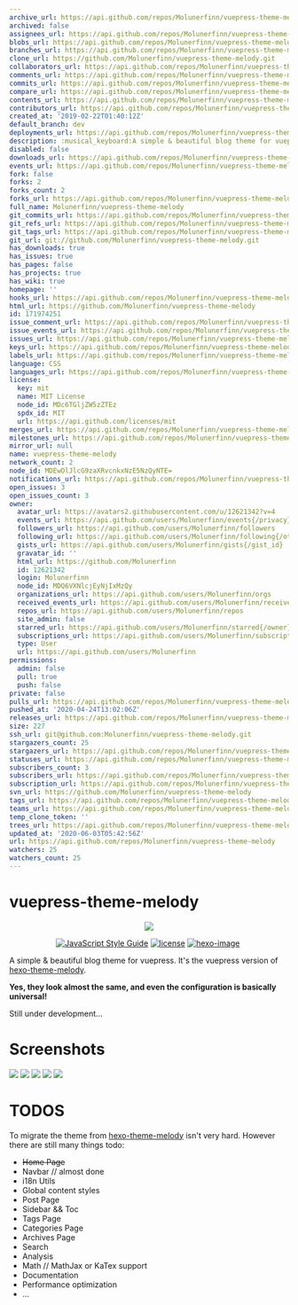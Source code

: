 ```yaml
---
archive_url: https://api.github.com/repos/Molunerfinn/vuepress-theme-melody/{archive_format}{/ref}
archived: false
assignees_url: https://api.github.com/repos/Molunerfinn/vuepress-theme-melody/assignees{/user}
blobs_url: https://api.github.com/repos/Molunerfinn/vuepress-theme-melody/git/blobs{/sha}
branches_url: https://api.github.com/repos/Molunerfinn/vuepress-theme-melody/branches{/branch}
clone_url: https://github.com/Molunerfinn/vuepress-theme-melody.git
collaborators_url: https://api.github.com/repos/Molunerfinn/vuepress-theme-melody/collaborators{/collaborator}
comments_url: https://api.github.com/repos/Molunerfinn/vuepress-theme-melody/comments{/number}
commits_url: https://api.github.com/repos/Molunerfinn/vuepress-theme-melody/commits{/sha}
compare_url: https://api.github.com/repos/Molunerfinn/vuepress-theme-melody/compare/{base}...{head}
contents_url: https://api.github.com/repos/Molunerfinn/vuepress-theme-melody/contents/{+path}
contributors_url: https://api.github.com/repos/Molunerfinn/vuepress-theme-melody/contributors
created_at: '2019-02-22T01:40:12Z'
default_branch: dev
deployments_url: https://api.github.com/repos/Molunerfinn/vuepress-theme-melody/deployments
description: :musical_keyboard:A simple & beautiful blog theme for vuepress.
disabled: false
downloads_url: https://api.github.com/repos/Molunerfinn/vuepress-theme-melody/downloads
events_url: https://api.github.com/repos/Molunerfinn/vuepress-theme-melody/events
fork: false
forks: 2
forks_count: 2
forks_url: https://api.github.com/repos/Molunerfinn/vuepress-theme-melody/forks
full_name: Molunerfinn/vuepress-theme-melody
git_commits_url: https://api.github.com/repos/Molunerfinn/vuepress-theme-melody/git/commits{/sha}
git_refs_url: https://api.github.com/repos/Molunerfinn/vuepress-theme-melody/git/refs{/sha}
git_tags_url: https://api.github.com/repos/Molunerfinn/vuepress-theme-melody/git/tags{/sha}
git_url: git://github.com/Molunerfinn/vuepress-theme-melody.git
has_downloads: true
has_issues: true
has_pages: false
has_projects: true
has_wiki: true
homepage: ''
hooks_url: https://api.github.com/repos/Molunerfinn/vuepress-theme-melody/hooks
html_url: https://github.com/Molunerfinn/vuepress-theme-melody
id: 171974251
issue_comment_url: https://api.github.com/repos/Molunerfinn/vuepress-theme-melody/issues/comments{/number}
issue_events_url: https://api.github.com/repos/Molunerfinn/vuepress-theme-melody/issues/events{/number}
issues_url: https://api.github.com/repos/Molunerfinn/vuepress-theme-melody/issues{/number}
keys_url: https://api.github.com/repos/Molunerfinn/vuepress-theme-melody/keys{/key_id}
labels_url: https://api.github.com/repos/Molunerfinn/vuepress-theme-melody/labels{/name}
language: CSS
languages_url: https://api.github.com/repos/Molunerfinn/vuepress-theme-melody/languages
license:
  key: mit
  name: MIT License
  node_id: MDc6TGljZW5zZTEz
  spdx_id: MIT
  url: https://api.github.com/licenses/mit
merges_url: https://api.github.com/repos/Molunerfinn/vuepress-theme-melody/merges
milestones_url: https://api.github.com/repos/Molunerfinn/vuepress-theme-melody/milestones{/number}
mirror_url: null
name: vuepress-theme-melody
network_count: 2
node_id: MDEwOlJlcG9zaXRvcnkxNzE5NzQyNTE=
notifications_url: https://api.github.com/repos/Molunerfinn/vuepress-theme-melody/notifications{?since,all,participating}
open_issues: 3
open_issues_count: 3
owner:
  avatar_url: https://avatars2.githubusercontent.com/u/12621342?v=4
  events_url: https://api.github.com/users/Molunerfinn/events{/privacy}
  followers_url: https://api.github.com/users/Molunerfinn/followers
  following_url: https://api.github.com/users/Molunerfinn/following{/other_user}
  gists_url: https://api.github.com/users/Molunerfinn/gists{/gist_id}
  gravatar_id: ''
  html_url: https://github.com/Molunerfinn
  id: 12621342
  login: Molunerfinn
  node_id: MDQ6VXNlcjEyNjIxMzQy
  organizations_url: https://api.github.com/users/Molunerfinn/orgs
  received_events_url: https://api.github.com/users/Molunerfinn/received_events
  repos_url: https://api.github.com/users/Molunerfinn/repos
  site_admin: false
  starred_url: https://api.github.com/users/Molunerfinn/starred{/owner}{/repo}
  subscriptions_url: https://api.github.com/users/Molunerfinn/subscriptions
  type: User
  url: https://api.github.com/users/Molunerfinn
permissions:
  admin: false
  pull: true
  push: false
private: false
pulls_url: https://api.github.com/repos/Molunerfinn/vuepress-theme-melody/pulls{/number}
pushed_at: '2020-04-24T13:02:06Z'
releases_url: https://api.github.com/repos/Molunerfinn/vuepress-theme-melody/releases{/id}
size: 227
ssh_url: git@github.com:Molunerfinn/vuepress-theme-melody.git
stargazers_count: 25
stargazers_url: https://api.github.com/repos/Molunerfinn/vuepress-theme-melody/stargazers
statuses_url: https://api.github.com/repos/Molunerfinn/vuepress-theme-melody/statuses/{sha}
subscribers_count: 3
subscribers_url: https://api.github.com/repos/Molunerfinn/vuepress-theme-melody/subscribers
subscription_url: https://api.github.com/repos/Molunerfinn/vuepress-theme-melody/subscription
svn_url: https://github.com/Molunerfinn/vuepress-theme-melody
tags_url: https://api.github.com/repos/Molunerfinn/vuepress-theme-melody/tags
teams_url: https://api.github.com/repos/Molunerfinn/vuepress-theme-melody/teams
temp_clone_token: ''
trees_url: https://api.github.com/repos/Molunerfinn/vuepress-theme-melody/git/trees{/sha}
updated_at: '2020-06-03T05:42:56Z'
url: https://api.github.com/repos/Molunerfinn/vuepress-theme-melody
watchers: 25
watchers_count: 25
---
```


# vuepress-theme-melody

<p align="center">
  <img src="https://raw.githubusercontent.com/Molunerfinn/hexo-theme-melody-doc/master/docs/imgs/logo.png">
</p>

<p align="center">
  <a href="https://standardjs.com"><img alt="JavaScript Style Guide" src="https://img.shields.io/badge/code_style-standard-brightgreen.svg?style=flat-square"></a>
  <a href=""><img alt="license" src="https://img.shields.io/github/license/mashape/apistatus.svg?style=flat-square"></a>
  <a href="https://github.com/vuejs/vuepress"><img alt="hexo-image" src="https://img.shields.io/badge/vuepress-%3E%3D1.3-blue.svg?style=flat-square"></a>
  <!-- <a href="https://github.com/Molunerfinn/vuepress-theme-melody/releases/latest">
    <img src="https://img.shields.io/github/release/Molunerfinn/vuepress-theme-melody.svg?style=flat-square" alt="">
  </a> -->
  <a href="https://github.com/PicGo/bump-version">
    <img src="https://img.shields.io/badge/picgo-convention-blue.svg?style=flat-square" alt="">
  </a>
</p>

A simple &amp; beautiful blog theme for vuepress. It's the vuepress version of [hexo-theme-melody](https://github.com/Molunerfinn/hexo-theme-melody). 

**Yes, they look almost the same, and even the configuration is basically universal!**

Still under development...

# Screenshots

![](https://raw.githubusercontent.com/Molunerfinn/hexo-theme-melody-doc/master/docs/imgs/index-page.png)
![](https://raw.githubusercontent.com/Molunerfinn/hexo-theme-melody-doc/master/docs/imgs/archives.png)
![](https://raw.githubusercontent.com/Molunerfinn/hexo-theme-melody-doc/master/docs/imgs/post.png)
![](https://raw.githubusercontent.com/Molunerfinn/hexo-theme-melody-doc/master/docs/imgs/post-2.png)
![](https://raw.githubusercontent.com/Molunerfinn/hexo-theme-melody-doc/master/docs/imgs/mobile.png)

# TODOS

To migrate the theme from [hexo-theme-melody](https://github.com/Molunerfinn/hexo-theme-melody) isn't very hard. However there are still many things todo:

- ~~Home Page~~
- Navbar // almost done
- i18n Utils
- Global content styles
- Post Page
- Sidebar && Toc
- Tags Page
- Categories Page
- Archives Page
- Search
- Analysis
- Math // MathJax or KaTex support
- Documentation
- Performance optimization
- ...